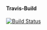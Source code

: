 #### Travis-Build
[![Build Status](https://api.travis-ci.org/freeobj/freeobj.github.io.svg?branch=master)](https://api.travis-ci.org/freeobj/freeobj.github.io)
